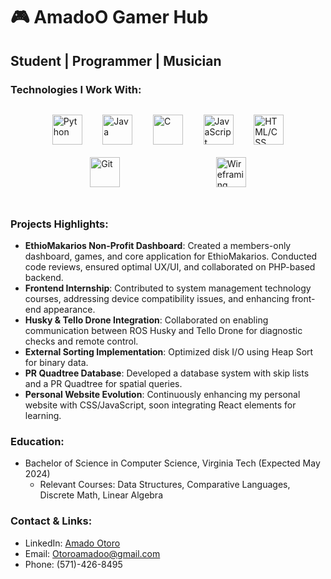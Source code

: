 # 🎮 AmadoO Gamer Hub

## Student | Programmer | Musician

### Technologies I Work With:
<div style="display: flex; align-items: center; justify-content: space-around; flex-wrap: wrap; max-width: 80%; margin: 20px auto;">
  <img src="https://img.icons8.com/color/48/000000/python.png" alt="Python" style="width: 48px; height: 48px; margin: 10px;"/>
  <img src="https://img.icons8.com/color/48/000000/java-coffee-cup-logo.png" alt="Java" style="width: 48px; height: 48px; margin: 10px;"/>
  <img src="https://img.icons8.com/color/48/000000/c-programming.png" alt="C" style="width: 48px; height: 48px; margin: 10px;"/>
  <img src="https://img.icons8.com/color/48/000000/javascript.png" alt="JavaScript" style="width: 48px; height: 48px; margin: 10px;"/>
  <img src="https://img.icons8.com/color/48/000000/html-5--v1.png" alt="HTML/CSS" style="width: 48px; height: 48px; margin: 10px;"/>
  <img src="https://img.icons8.com/color/48/000000/git.png" alt="Git" style="width: 48px; height: 48px; margin: 10px;"/>
  <img src="https://img.icons8.com/ios-filled/50/000000/image.png" alt="Wireframing" style="width: 48px; height: 48px; margin: 10px;"/>
</div>

#

### Projects Highlights:
- **EthioMakarios Non-Profit Dashboard**: Created a members-only dashboard, games, and core application for EthioMakarios. Conducted code reviews, ensured optimal UX/UI, and collaborated on PHP-based backend.
- **Frontend Internship**: Contributed to system management technology courses, addressing device compatibility issues, and enhancing front-end appearance.
- **Husky & Tello Drone Integration**: Collaborated on enabling communication between ROS Husky and Tello Drone for diagnostic checks and remote control.
- **External Sorting Implementation**: Optimized disk I/O using Heap Sort for binary data.
- **PR Quadtree Database**: Developed a database system with skip lists and a PR Quadtree for spatial queries.
- **Personal Website Evolution**: Continuously enhancing my personal website with CSS/JavaScript, soon integrating React elements for learning.

### Education:
- Bachelor of Science in Computer Science, Virginia Tech (Expected May 2024)
  - Relevant Courses: Data Structures, Comparative Languages, Discrete Math, Linear Algebra

### Contact & Links:
- LinkedIn: [Amado Otoro](https://www.linkedin.com/in/amado-otoro-72350b1a7/)
- Email: Otoroamadoo@gmail.com
- Phone: (571)-426-8495
